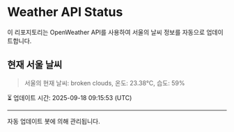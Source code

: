 
# Weather API Status

이 리포지토리는 OpenWeather API를 사용하여 서울의 날씨 정보를 자동으로 업데이트합니다.

## 현재 서울 날씨
> 서울의 현재 날씨: broken clouds, 온도: 23.38°C, 습도: 59%

⏳ 업데이트 시간: 2025-09-18 09:15:53 (UTC)

---
자동 업데이트 봇에 의해 관리됩니다.
